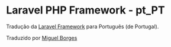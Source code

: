 # Laravel PHP Framework - pt_PT

Tradução da [Laravel Framework](http://laravel.com) para Português (de Portugal).

Traduzido por [Miguel Borges](http://miguelborges.com)

